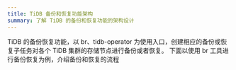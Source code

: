 ```yaml
---
title: TiDB 备份和恢复功能架构
summary: 了解 TiDB 的备份和恢复功能的架构设计
---
```


TiDB 的备份恢复功能，以 br、tidb-operator 为使用入口，创建相应的备份或恢复子任务对各个 TiDB 集群的存储节点进行备份或者恢复。 下面以使用 br 工具进行备份恢复为例，介绍备份和恢复的流程

